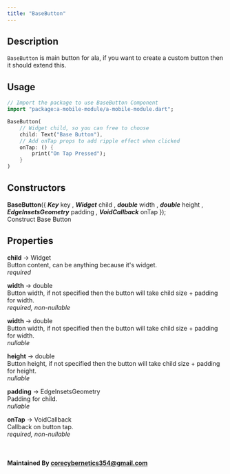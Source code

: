 ```yaml
---
title: "BaseButton"
---
```


## Description

`BaseButton` is main button for ala, if you want to create a custom button then it should extend this.

## Usage

```dart title="main.dart"
// Import the package to use BaseButton Component
import "package:a-mobile-module/a-mobile-module.dart";

BaseButton(
    // Widget child, so you can free to choose
    child: Text("Base Button"),
    // Add onTap props to add ripple effect when clicked
    onTap: () {
        print("On Tap Pressed");
    }
)
```

## Constructors
**BaseButton**({ ***Key*** key , ***Widget*** child , ***double*** width , ***double*** height , ***EdgeInsetsGeometry*** padding , ***VoidCallback*** onTap });<br />
Construct Base Button

## Properties

**child** -> Widget<br />
Button content, can be anything because it's widget.<br />
*required*

**width** -> double<br />
Button width, if not specified then the button will take child size + padding for width.<br />
*required, non-nullable*

**width** -> double<br />
Button width, if not specified then the button will take child size + padding for width.<br />
*nullable*

**height** -> double<br />
Button height, if not specified then the button will take child size + padding for height.<br />
*nullable*

**padding** -> EdgeInsetsGeometry<br />
Padding for child.<br />
*nullable*

**onTap** -> VoidCallback<br />
Callback on button tap.<br />
*required, non-nullable*

<br />

#### Maintained By corecybernetics354@gmail.com

